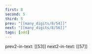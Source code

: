 ```yaml
---
first: 8
second: 5
third: 5
prev: "[[many_digits/8/54]]"
next: "[[many_digits/8/56]]"
tags: [odd]
---
```

prev2-in-text: [[53]]
next2-in-text: [[57]]
